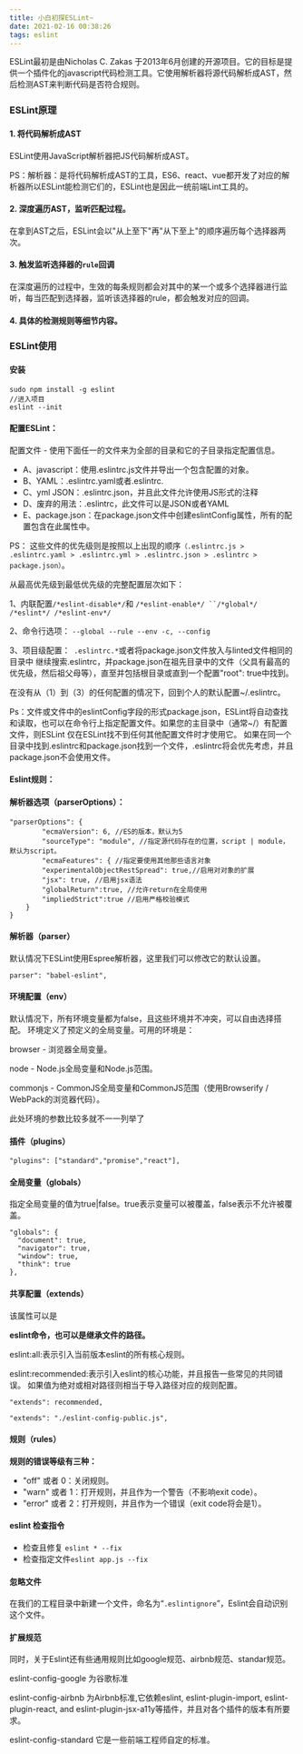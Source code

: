 ```yaml
---
title: 小白初探ESLint~
date: 2021-02-16 00:38:26
tags: eslint
---
```


ESLint最初是由Nicholas C. Zakas 于2013年6月创建的开源项目。它的目标是提供一个插件化的javascript代码检测工具。它使用解析器将源代码解析成AST，然后检测AST来判断代码是否符合规则。

### ESLint原理

#### 1. 将代码解析成AST

ESLint使用JavaScript解析器把JS代码解析成AST。

PS：解析器：是将代码解析成AST的工具，ES6、react、vue都开发了对应的解析器所以ESLint能检测它们的，ESLint也是因此一统前端Lint工具的。

#### 2. 深度遍历AST，监听匹配过程。

在拿到AST之后，ESLint会以"从上至下"再"从下至上"的顺序遍历每个选择器两次。

#### 3. 触发监听选择器的`rule`回调

在深度遍历的过程中，生效的每条规则都会对其中的某一个或多个选择器进行监听，每当匹配到选择器，监听该选择器的rule，都会触发对应的回调。

#### 4. 具体的检测规则等细节内容。

### ESLint使用
#### 安装

```
sudo npm install -g eslint
//进入项目
eslint --init
```

#### **配置ESLint：**

配置文件 - 使用下面任一的文件来为全部的目录和它的子目录指定配置信息。

- A、javascript：使用.eslintrc.js文件并导出一个包含配置的对象。
- B、YAML：.eslintrc.yaml或者.eslintrc. 
- C、yml JSON：.eslintrc.json，并且此文件允许使用JS形式的注释
- D、废弃的用法：.eslintrc，此文件可以是JSON或者YAML 
- E、package.json：在package.json文件中创建eslintConfig属性，所有的配置包含在此属性中。

 PS： 这些文件的优先级则是按照以上出现的顺序`（.eslintrc.js > .eslintrc.yaml > .eslintrc.yml > .eslintrc.json > .eslintrc > package.json）`。 

从最高优先级到最低优先级的完整配置层次如下：

 1、内联配置` /*eslint-disable*/ `和 `/*eslint-enable*/ ``/*global*/ /*eslint*/ /*eslint-env*/ `

2、命令行选项： `--global --rule --env -c, --config `

3、项目级配置：` .eslintrc.*`或者将package.json文件放入与linted文件相同的目录中 继续搜索.eslintrc，并package.json在祖先目录中的文件（父具有最高的优先级，然后祖父母等），直至并包括根目录或直到一个配置"root": true中找到。 

在没有从（1）到（3）的任何配置的情况下，回到个人的默认配置~/.eslintrc。

 Ps：文件或文件中的eslintConfig字段的形式package.json，ESLint将自动查找和读取，也可以在命令行上指定配置文件。如果您的主目录中（通常~/）有配置文件，则ESLint 仅在ESLint找不到任何其他配置文件时才使用它。 如果在同一个目录中找到.eslintrc和package.json找到一个文件，.eslintrc将会优先考虑，并且package.json不会使用文件。 

#### Eslint规则：

#### 解析器选项（parserOptions）：

```
"parserOptions": {
		"ecmaVersion": 6, //ES的版本，默认为5
		"sourceType": "module", //指定源代码存在的位置，script | module，默认为script。
		"ecmaFeatures": { //指定要使用其他那些语言对象
		"experimentalObjectRestSpread": true,//启用对对象的扩展
		"jsx": true, //启用jsx语法
		"globalReturn":true, //允许return在全局使用
		"impliedStrict":true //启用严格校验模式
	}
}
```

#### 解析器（parser）

默认情况下ESLint使用Espree解析器，这里我们可以修改它的默认设置。

```
parser": "babel-eslint",
```

#### 环境配置（env）

默认情况下，所有环境变量都为false，且这些环境并不冲突，可以自由选择搭配。 环境定义了预定义的全局变量。可用的环境是：

browser - 浏览器全局变量。

node - Node.js全局变量和Node.js范围。

commonjs - CommonJS全局变量和CommonJS范围（使用Browserify / WebPack的浏览器代码）。

此处环境的参数比较多就不一一列举了

#### 插件（plugins）

```
"plugins": ["standard","promise","react"],
```

#### 全局变量（globals） 

指定全局变量的值为true|false。true表示变量可以被覆盖，false表示不允许被覆盖。

```
"globals": {
  "document": true,
  "navigator": true,
  "window": true,
  "think": true
},
```


#### 共享配置（extends）

该属性可以是

**eslint命令，也可以是继承文件的路径。**

 eslint:all:表示引入当前版本eslint的所有核心规则。 

eslint:recommended:表示引入eslint的核心功能，并且报告一些常见的共同错误。 如果值为绝对或相对路径则相当于导入路径对应的规则配置。

```
"extends": recommended,
```

```
"extends": "./eslint-config-public.js",
```

#### 规则（rules）

**规则的错误等级有三种：**

- "off" 或者 0：关闭规则。
- "warn" 或者 1：打开规则，并且作为一个警告（不影响exit code）。
- "error" 或者 2：打开规则，并且作为一个错误（exit code将会是1）。

#### eslint 检查指令 

-  检查且修复 `eslint * --fix `
-  检查指定文件` eslint app.js --fix `


#### 忽略文件

 在我们的工程目录中新建一个文件，命名为“`.eslintignore`”，Eslint会自动识别这个文件。
 
#### 扩展规范
 
 同时，关于Eslint还有些通用规则比如google规范、airbnb规范、standar规范。
 
 eslint-config-google 为谷歌标准
 
 eslint-config-airbnb 为Airbnb标准,它依赖eslint, eslint-plugin-import, eslint-plugin-react, and eslint-plugin-jsx-a11y等插件，并且对各个插件的版本有所要求。
 
 eslint-config-standard 它是一些前端工程师自定的标准。
